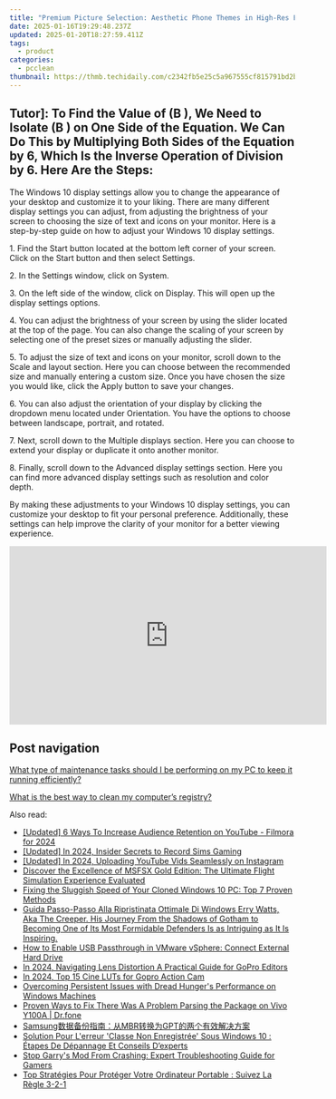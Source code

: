 ```yaml
---
title: "Premium Picture Selection: Aesthetic Phone Themes in High-Res From YL Software Gallery"
date: 2025-01-16T19:29:48.237Z
updated: 2025-01-20T18:27:59.411Z
tags:
  - product
categories:
  - pcclean
thumbnail: https://thmb.techidaily.com/c2342fb5e25c5a967555cf815791bd2b9698b049e69b2eb389ba72dc308a7ad2.jpeg
---
```


## Tutor]: To Find the Value of \(B \), We Need to Isolate \(B \) on One Side of the Equation. We Can Do This by Multiplying Both Sides of the Equation by 6, Which Is the Inverse Operation of Division by 6. Here Are the Steps:

The Windows 10 display settings allow you to change the appearance of your desktop and customize it to your liking. There are many different display settings you can adjust, from adjusting the brightness of your screen to choosing the size of text and icons on your monitor. Here is a step-by-step guide on how to adjust your Windows 10 display settings. 

1\. Find the Start button located at the bottom left corner of your screen. Click on the Start button and then select Settings.

2\. In the Settings window, click on System.

3\. On the left side of the window, click on Display. This will open up the display settings options. 

4\. You can adjust the brightness of your screen by using the slider located at the top of the page. You can also change the scaling of your screen by selecting one of the preset sizes or manually adjusting the slider.

5\. To adjust the size of text and icons on your monitor, scroll down to the Scale and layout section. Here you can choose between the recommended size and manually entering a custom size. Once you have chosen the size you would like, click the Apply button to save your changes.

6\. You can also adjust the orientation of your display by clicking the dropdown menu located under Orientation. You have the options to choose between landscape, portrait, and rotated.

7\. Next, scroll down to the Multiple displays section. Here you can choose to extend your display or duplicate it onto another monitor.

8\. Finally, scroll down to the Advanced display settings section. Here you can find more advanced display settings such as resolution and color depth. 

By making these adjustments to your Windows 10 display settings, you can customize your desktop to fit your personal preference. Additionally, these settings can help improve the clarity of your monitor for a better viewing experience.

<!-- affiliate ads begin -->
<iframe width="560" height="315" src="https://www.youtube.com/embed/slm2NjVPNtk?si=9ow6g1ucmf0TnT4T" title="YouTube video player" frameborder="0" allow="accelerometer; autoplay; clipboard-write; encrypted-media; gyroscope; picture-in-picture; web-share" referrerpolicy="strict-origin-when-cross-origin" allowfullscreen></iframe>
<!-- affiliate ads end -->

## Post navigation

[What type of maintenance tasks should I be performing on my PC to keep it running efficiently?](https://tools.techidaily.com/pcclean/products/)

[What is the best way to clean my computer’s registry?](https://tools.techidaily.com/pcclean/products/)

<ins class="adsbygoogle"
     style="display:block"
     data-ad-format="autorelaxed"
     data-ad-client="ca-pub-7571918770474297"
     data-ad-slot="1223367746"></ins>

<ins class="adsbygoogle"
     style="display:block"
     data-ad-client="ca-pub-7571918770474297"
     data-ad-slot="8358498916"
     data-ad-format="auto"
     data-full-width-responsive="true"></ins>

<span class="atpl-alsoreadstyle">Also read:</span>
<div><ul>
<li><a href="https://eaxpv-info.techidaily.com/updated-6-ways-to-increase-audience-retention-on-youtube-filmora-for-2024/"><u>[Updated] 6 Ways To Increase Audience Retention on YouTube - Filmora for 2024</u></a></li>
<li><a href="https://video-screen-grab.techidaily.com/updated-in-2024-insider-secrets-to-record-sims-gaming/"><u>[Updated] In 2024, Insider Secrets to Record Sims Gaming</u></a></li>
<li><a href="https://youtube-webster.techidaily.com/ed-in-2024-uploading-youtube-vids-seamlessly-on-instagram/"><u>[Updated] In 2024, Uploading YouTube Vids Seamlessly on Instagram</u></a></li>
<li><a href="https://buynow-info.techidaily.com/discover-the-excellence-of-msfsx-gold-edition-the-ultimate-flight-simulation-experience-evaluated/"><u>Discover the Excellence of MSFSX Gold Edition: The Ultimate Flight Simulation Experience Evaluated</u></a></li>
<li><a href="https://win-updates.techidaily.com/fixing-the-sluggish-speed-of-your-cloned-windows-10-pc-top-7-proven-methods/"><u>Fixing the Sluggish Speed of Your Cloned Windows 10 PC: Top 7 Proven Methods</u></a></li>
<li><a href="https://win-updates.techidaily.com/guida-passo-passo-alla-ripristinata-ottimale-di-windows-erry-watts-aka-the-creeper-his-journey-from-the-shadows-of-gotham-to-becoming-one-of-its-most-formid326/"><u>Guida Passo-Passo Alla Ripristinata Ottimale Di Windows Erry Watts, Aka The Creeper. His Journey From the Shadows of Gotham to Becoming One of Its Most Formidable Defenders Is as Intriguing as It Is Inspiring.</u></a></li>
<li><a href="https://win-updates.techidaily.com/how-to-enable-usb-passthrough-in-vmware-vsphere-connect-external-hard-drive/"><u>How to Enable USB Passthrough in VMware vSphere: Connect External Hard Drive</u></a></li>
<li><a href="https://fox-friendly.techidaily.com/in-2024-navigating-lens-distortion-a-practical-guide-for-gopro-editors/"><u>In 2024, Navigating Lens Distortion A Practical Guide for GoPro Editors</u></a></li>
<li><a href="https://fox-blue.techidaily.com/in-2024-top-15-cine-luts-for-gopro-action-cam/"><u>In 2024, Top 15 Cine LUTs for Gopro Action Cam</u></a></li>
<li><a href="https://program-issues.techidaily.com/overcoming-persistent-issues-with-dread-hungers-performance-on-windows-machines/"><u>Overcoming Persistent Issues with Dread Hunger's Performance on Windows Machines</u></a></li>
<li><a href="https://fix-guide.techidaily.com/proven-ways-to-fix-there-was-a-problem-parsing-the-package-on-vivo-y100a-drfone-by-drfone-fix-android-problems-fix-android-problems/"><u>Proven Ways to Fix There Was A Problem Parsing the Package on Vivo Y100A | Dr.fone</u></a></li>
<li><a href="https://win-updates.techidaily.com/samsungmbrgpt/"><u>Samsung数据备份指南：从MBR转换为GPT的两个有效解决方案</u></a></li>
<li><a href="https://win-updates.techidaily.com/solution-pour-lerreur-classe-non-enregistree-sous-windows-10-etapes-de-depannage-et-conseils-dexperts/"><u>Solution Pour L'erreur 'Classe Non Enregistrée' Sous Windows 10 : Étapes De Dépannage Et Conseils D’experts</u></a></li>
<li><a href="https://win-blog.techidaily.com/stop-garrys-mod-from-crashing-expert-troubleshooting-guide-for-gamers/"><u>Stop Garry's Mod From Crashing: Expert Troubleshooting Guide for Gamers</u></a></li>
<li><a href="https://win-updates.techidaily.com/top-strategies-pour-proteger-votre-ordinateur-portable-suivez-la-regle-3-2-1/"><u>Top Stratégies Pour Protéger Votre Ordinateur Portable : Suivez La Règle 3-2-1</u></a></li>
</ul></div>

